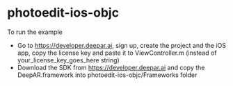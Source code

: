 # photoedit-ios-objc

To run the example
* Go to https://developer.deepar.ai, sign up, create the project and the iOS app, copy the license key and paste it to ViewController.m (instead of your_license_key_goes_here string)
* Download the SDK from https://developer.deepar.ai and copy the DeepAR.framework into photoedit-ios-objc/Frameworks folder